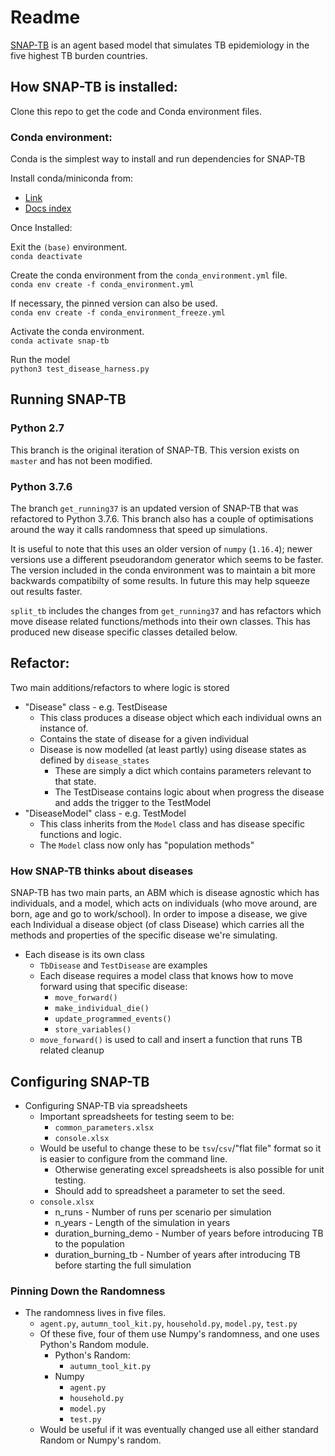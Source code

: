 # Readme

[SNAP-TB](https://bmcmedicine.biomedcentral.com/articles/10.1186/s12916-019-1452-0) is an agent based model that simulates TB epidemiology in the five highest TB burden countries.

## How SNAP-TB is installed:

Clone this repo to get the code and Conda environment files.

### Conda environment:

Conda is the simplest way to install and run dependencies for SNAP-TB

Install conda/miniconda from:  
- [Link](https://docs.conda.io/en/latest/miniconda.html)  
- [Docs index](https://docs.conda.io/projects/conda/en/latest/user-guide/index.html)

Once Installed:

Exit the `(base)` environment.  
`conda deactivate`

Create the conda environment from the `conda_environment.yml` file.  
`conda env create -f conda_environment.yml` 

If necessary, the pinned version can also be used.  
`conda env create -f conda_environment_freeze.yml`

Activate the conda environment.  
`conda activate snap-tb`

Run the model  
`python3 test_disease_harness.py`

## Running SNAP-TB

### Python 2.7

This branch is the original iteration of SNAP-TB. This version exists on `master` and has not been modified.

### Python 3.7.6

The branch `get_running37` is an updated version of SNAP-TB that was refactored to Python 3.7.6. This branch also has a couple of optimisations around the way it calls randomness that speed up simulations.

It is useful to note that this uses an older version of `numpy` (`1.16.4`); newer versions use a different pseudorandom generator which seems to be faster. The version included in the conda environment was to maintain a bit more backwards compatibilty of some results. In future this may help squeeze out results faster. 

`split_tb` includes the changes from `get_running37` and has refactors which move disease related functions/methods into their own classes. This has produced new disease specific classes detailed below.

## Refactor:

Two main additions/refactors to where logic is stored

- "Disease" class - e.g. TestDisease
    - This class produces a disease object which each individual owns an instance of.
    - Contains the state of disease for a given individual
    - Disease is now modelled (at least partly) using disease states as defined by `disease_states`
        - These are simply a dict which contains parameters relevant to that state.
        - The TestDisease contains logic about when progress the disease and adds the trigger to the TestModel
- "DiseaseModel" class - e.g. TestModel
    - This class inherits from the `Model` class and has disease specific functions and logic.
    - The `Model` class now only has "population methods"

### How SNAP-TB thinks about diseases

SNAP-TB has two main parts, an ABM which is disease agnostic which has individuals, and a model, which acts on individuals (who move around, are born, age and go to work/school). In order to impose a disease, we give each Individual a disease object (of class Disease) which carries all the methods and properties of the specific disease we're simulating.

- Each disease is its own class 
    - `TbDisease` and `TestDisease` are examples
    - Each disease requires a model class that knows how to move forward using that specific disease:
        - `move_forward()`
        - `make_individual_die()`
        - `update_programmed_events()`
        - `store_variables()`
    - `move_forward()` is used to call and insert a function that runs TB related cleanup 

## Configuring SNAP-TB  

- Configuring SNAP-TB via spreadsheets
    - Important spreadsheets for testing seem to be:
        - `common_parameters.xlsx`
        - `console.xlsx`
    - Would be useful to change these to be `tsv`/`csv`/"flat file" format so it is easier to configure from the command line. 
        - Otherwise generating excel spreadsheets is also possible for unit testing.
        - Should add to spreadsheet a parameter to set the seed.
    - `console.xlsx`
        - n_runs - Number of runs per scenario per simulation
        - n_years - Length of the simulation in years
        - duration_burning_demo - Number of years before introducing TB to the population
        - duration_burning_tb - Number of years after introducing TB before starting the full simulation

###  Pinning Down the Randomness

- The randomness lives in five files. 
    - `agent.py`, `autumn_tool_kit.py`, `household.py`, `model.py`, `test.py`
    - Of these five, four of them use Numpy's randomness, and one uses Python's Random module.
        - Python's Random:
            - `autumn_tool_kit.py`
        - Numpy
            - `agent.py`
            - `household.py`
            - `model.py`
            - `test.py`
    - Would be useful if it was eventually changed use all either standard Random or Numpy's random.

